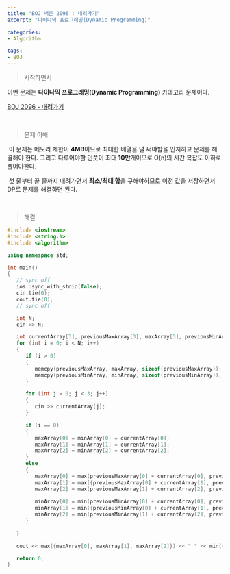 ```yaml
---
title: "BOJ 백준 2096 : 내려가기"
excerpt: "다이나믹 프로그래밍(Dynamic Programming)"

categories:
- Algorithm

tags:
- BOJ
---
```


> 시작하면서

 이번 문제는 **다이나믹 프로그래밍(Dynamic Programming)** 카테고리 문제이다.

[BOJ 2096 - 내려가기](https://www.acmicpc.net/problem/2096)    

​       

> 문제 이해

​	이 문제는 메모리 제한이 **4MB**이므로 최대한 배열을 덜 써야함을 인지하고 문제를 해결해야 한다. 그리고 다루어야할 인풋이 최대 **10만**개이므로 O(n)의 시간 복잡도 이하로 풀어야한다.

​	첫 줄부터 끝 줄까지 내려가면서 **최소/최대 합**을 구해야하므로 이전 값을 저장하면서 DP로 문제를 해결하면 된다.

​    

> 해결

```c++
#include <iostream>
#include <string.h>
#include <algorithm>

using namespace std;

int main()
{
   // sync off
   ios::sync_with_stdio(false);
   cin.tie(0);
   cout.tie(0);
   // sync off

   int N;
   cin >> N;

   int currentArray[3], previousMaxArray[3], maxArray[3], previousMinArray[3], minArray[3];
   for (int i = 0; i < N; i++)
   {
      if (i > 0)
      {
         memcpy(previousMaxArray, maxArray, sizeof(previousMaxArray));
         memcpy(previousMinArray, minArray, sizeof(previousMinArray));
      }

      for (int j = 0; j < 3; j++)
      {
         cin >> currentArray[j];
      }

      if (i == 0)
      {
         maxArray[0] = minArray[0] = currentArray[0];
         maxArray[1] = minArray[1] = currentArray[1];
         maxArray[2] = minArray[2] = currentArray[2];
      }
      else
      {
         maxArray[0] = max(previousMaxArray[0] + currentArray[0], previousMaxArray[1] + currentArray[0]);
         maxArray[1] = max({previousMaxArray[0] + currentArray[1], previousMaxArray[1] + currentArray[1], previousMaxArray[2] + currentArray[1]});
         maxArray[2] = max(previousMaxArray[1] + currentArray[2], previousMaxArray[2] + currentArray[2]);
         
         minArray[0] = min(previousMinArray[0] + currentArray[0], previousMinArray[1] + currentArray[0]);
         minArray[1] = min({previousMinArray[0] + currentArray[1], previousMinArray[1] + currentArray[1], previousMinArray[2] + currentArray[1]});
         minArray[2] = min(previousMinArray[1] + currentArray[2], previousMinArray[2] + currentArray[2]);
      }
      
   }

   cout << max({maxArray[0], maxArray[1], maxArray[2]}) << " " << min({minArray[0], minArray[1], minArray[2]});

   return 0;
}
```
